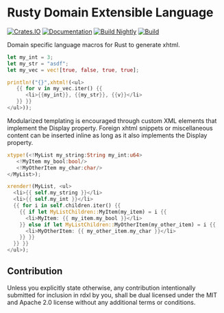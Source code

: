 Rusty Domain Extensible Language
================================

[![Crates.IO](https://img.shields.io/crates/v/rdxl.svg)](https://crates.rs/crates/rdxl)
[![Documentation](https://img.shields.io/badge/api-rustdoc-blue.svg)](https://docs.rs/rdxl)
[![Build Nightly](https://github.com/andrew-johnson-4/rdxl/workflows/BuildNightly/badge.svg)](https://github.com/andrew-johnson-4/rdxl)
[![Build](https://github.com/andrew-johnson-4/rdxl/workflows/Build/badge.svg)](https://github.com/andrew-johnson-4/rdxl)

Domain specific language macros for Rust to generate xhtml.

```rust
let my_int = 3;
let my_str = "asdf";
let my_vec = vec![true, false, true, true];

println!("{}",xhtml!(<ul>
   {{ for v in my_vec.iter() {{
      <li>{{my_int}}, {{my_str}}, {{v}}</li>
   }} }}
</ul>));
```

Modularized templating is encouraged through custom XML elements that implement the Display property.
Foreign xhtml snippets or miscellaneous content can be inserted inline as long as it also implements
the Display property.

```rust
xtype!(<!MyList my_string:String my_int:u64>
   <!MyItem my_bool:bool/>
   <!MyOtherItem my_char:char/>
</MyList>);

xrender!(MyList, <ul>
  <li>{{ self.my_string }}</li>
  <li>{{ self.my_int }}</li>
  {{ for i in self.children.iter() {{
    {{ if let MyListChildren::MyItem(my_item) = i {{
      <li>MyItem: {{ my_item.my_bool }}</li>
    }} else if let MyListChildren::MyOtherItem(my_other_item) = i {{
      <li>MyOtherItem: {{ my_other_item.my_char }}</li>
    }} }}
  }} }}
</ul>);
```

## Contribution
Unless you explicitly state otherwise, any contribution intentionally submitted for inclusion in rdxl by you,
shall be dual licensed under the MIT and Apache 2.0 license without any additional terms or conditions.
